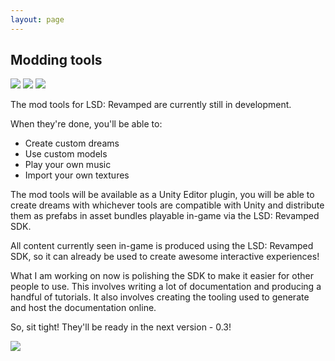 ```yaml
---
layout: page
---
```


## Modding tools

<img src="./img/underconstruction2.gif" class="img-fluid"/>
<img src="./img/underconstruction1.gif" class="img-fluid"/>
<img src="./img/underconstruction2.gif" class="img-fluid"/>

The mod tools for LSD: Revamped are currently still in development.

When they're done, you'll be able to:

- Create custom dreams
- Use custom models
- Play your own music
- Import your own textures

The mod tools will be available as a Unity Editor plugin, you will be able to create
dreams with whichever tools are compatible with Unity and distribute them as prefabs
in asset bundles playable in-game via the LSD: Revamped SDK.

All content currently seen in-game is produced using the LSD: Revamped SDK, so it can
already be used to create awesome interactive experiences!

What I am working on now is polishing the SDK to make it easier for other people to use.
This involves writing a lot of documentation and producing a handful of tutorials. It also
involves creating the tooling used to generate and host the documentation online.

So, sit tight! They'll be ready in the next version - 0.3!

<img src="./img/underconstruction3.gif" class="img-fluid"/>
